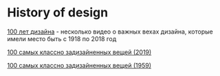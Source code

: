 # History of design

[100 лет дизайна](https://bangbangeducation.ru/course/100-years-of-design/2018) - несколько видео о важных вехах дизайна, которые имели место быть с 1918 по 2018 год

[100 самых классно задизайненных вещей (2019)](https://fortune.com/longform/100-best-designs/)

[100 самых классно задизайненных вещей (1959)](https://content.fortune.com/wp-content/uploads/2020/03/100-Best-Designs.pdf)

